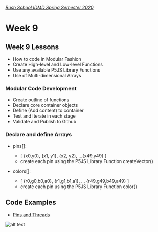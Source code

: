 [_Bush School IDMD Spring Semester 2020_](https://chandrunarayan.github.io/idmd/)

# Week 9

## Week 9 Lessons
* How to code in Modular Fashion
* Create High-level and Low-level Functions
* Use any available P5JS Library Functions
* Use of Multi-dimensional Arrays

### Modular Code Development
* Create outline of functions
* Declare core container objects
* Define (Add content) to container
* Test and Iterate in each stage
* Validate and Publish to Github

### Declare and define Arrays
* pins[]:

    * [ {x0,y0}, {x1, y1}, {x2, y2}, ...{x49,y49} ]
    * create each pin using the P5JS Library Function createVector()

* colors[]:

    * [ {r0,g0,b0,a0}, {r1,g1,b1,a1}, ... {r49,g49,b49,a49} ]
    * create each pin using the P5JS Library Function color()


## Code Examples
* [Pins and Threads](code/pinsPoint2)

![alt text][savecanvas]

[savecanvas]: https://chandrunarayan.github.io/idmd/savecanvas.png "save canvas"
